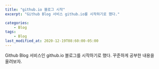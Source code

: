 ```yaml
---
title: "github.io 블로그 시작"
excerpt: "Github Blog 서비스 github.io를 시작하기로 했다."

categories:
    - Blog
tags:
    - Blog
last_modified_at: 2020-12-19T08:60:00-05:00
---
```


Github Blog 서비스인 github.io 블로그를 시작하기로 했다.
꾸준하게 공부한 내용을 올려보자.
